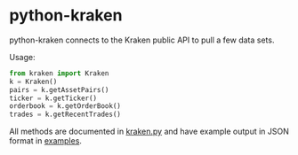 # python-kraken

python-kraken connects to the Kraken public API to pull a few data sets.

Usage:
```python
from kraken import Kraken
k = Kraken()
pairs = k.getAssetPairs()
ticker = k.getTicker()
orderbook = k.getOrderBook()
trades = k.getRecentTrades()
```

All methods are documented in [kraken.py](kraken.py) and have example output in JSON format in [examples](examples/).